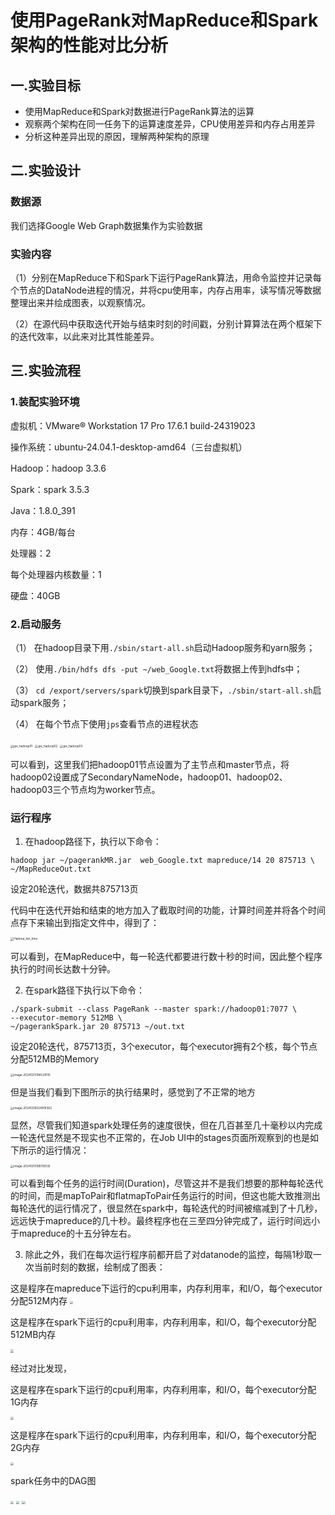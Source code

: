 # 使用PageRank对MapReduce和Spark架构的性能对比分析

## 一.实验目标

- 使用MapReduce和Spark对数据进行PageRank算法的运算
- 观察两个架构在同一任务下的运算速度差异，CPU使用差异和内存占用差异
- 分析这种差异出现的原因，理解两种架构的原理



## 二.实验设计

### 数据源

我们选择Google Web Graph数据集作为实验数据

### 实验内容

（1）分别在MapReduce下和Spark下运行PageRank算法，用命令监控并记录每个节点的DataNode进程的情况，并将cpu使用率，内存占用率，读写情况等数据整理出来并绘成图表，以观察情况。

（2）在源代码中获取迭代开始与结束时刻的时间戳，分别计算算法在两个框架下的迭代效率，以此来对比其性能差异。

## 三.实验流程

### 1.装配实验环境

 虚拟机：VMware® Workstation 17 Pro 17.6.1 build-24319023

操作系统：ubuntu-24.04.1-desktop-amd64（三台虚拟机）

Hadoop：hadoop 3.3.6

Spark：spark 3.5.3

Java：1.8.0_391

内存：4GB/每台

处理器：2

每个处理器内核数量：1

硬盘：40GB

### 2.启动服务

（1） 在hadoop目录下用``./sbin/start-all.sh``启动Hadoop服务和yarn服务；

（2） 使用``./bin/hdfs dfs -put ~/web_Google.txt``将数据上传到hdfs中；

（3） ``cd /export/servers/spark``切换到spark目录下，``./sbin/start-all.sh``启动spark服务；

（4） 在每个节点下使用``jps``查看节点的进程状态

<img src=".\imgs\jps_hadoop01.png" alt="jps_hadoop01" style="zoom:33%;" />

<img src=".\imgs\jps_hadoop02.png" alt="jps_hadoop02" style="zoom:33%;" />

<img src=".\imgs\jps_hadoop03.png" alt="jps_hadoop03" style="zoom:33%;" />

可以看到，这里我们把hadoop01节点设置为了主节点和master节点，将hadoop02设置成了SecondaryNameNode，hadoop01、hadoop02、hadoop03三个节点均为worker节点。

### 运行程序

1. 在hadoop路径下，执行以下命令：


```shell
hadoop jar ~/pagerankMR.jar  web_Google.txt mapreduce/14 20 875713 \
~/MapReduceOut.txt 
```

设定20轮迭代，数据共875713页

代码中在迭代开始和结束的地方加入了截取时间的功能，计算时间差并将各个时间点存下来输出到指定文件中，得到了：

<img src=".\imgs\Hadoop_iter_time.png" alt="Hadoop_iter_time" style="zoom:33%;" />

可以看到，在MapReduce中，每一轮迭代都要进行数十秒的时间，因此整个程序执行的时间长达数十分钟。

2. 在spark路径下执行以下命令：

```
./spark-submit --class PageRank --master spark://hadoop01:7077 \
--executor-memory 512MB \
~/pagerankSpark.jar 20 875713 ~/out.txt
```

设定20轮迭代，875713页，3个executor，每个executor拥有2个核，每个节点分配512MB的Memory

<img src=".\imgs\spark_job_settings_01.png" alt="image-20241215194229115" style="zoom:33%;" />

但是当我们看到下图所示的执行结果时，感觉到了不正常的地方

<img src=".\imgs\spark_iter_time.png" alt="image-20241216024819362" style="zoom:33%;" />

显然，尽管我们知道spark处理任务的速度很快，但在几百甚至几十毫秒以内完成一轮迭代显然是不现实也不正常的，在Job UI中的stages页面所观察到的也是如下所示的运行情况：

<img src=".\imgs\spark_job_result_512M.png" alt="image-20241215195119535" style="zoom:33%;" />

可以看到每个任务的运行时间(Duration)，尽管这并不是我们想要的那种每轮迭代的时间，而是mapToPair和flatmapToPair任务运行的时间，但这也能大致推测出每轮迭代的运行情况了，很显然在spark中，每轮迭代的时间被缩减到了十几秒，远远快于mapreduce的几十秒。最终程序也在三至四分钟完成了，运行时间远小于mapreduce的十五分钟左右。

3. 除此之外，我们在每次运行程序前都开启了对datanode的监控，每隔1秒取一次当前时刻的数据，绘制成了图表：

这是程序在mapreduce下运行的cpu利用率，内存利用率，和I/O，每个executor分配512M内存
<img src=".\hadoop\logs\log_hadoop_512M.png" style="zoom:33%;" />

这是程序在spark下运行的cpu利用率，内存利用率，和I/O，每个executor分配512MB内存

<img src=".\spark\logs\log_spark_512M.png" style="zoom:33%;" />

经过对比发现，

这是程序在spark下运行的cpu利用率，内存利用率，和I/O，每个executor分配1G内存

<img src=".\spark\logs\log_spark_1G.png" style="zoom:33%;" />

这是程序在spark下运行的cpu利用率，内存利用率，和I/O，每个executor分配2G内存

<img src=".\spark\logs\log_spark_2G.png" style="zoom:33%;" />


spark任务中的DAG图

<img src="C:\Users\Lenovo\OneDrive\Desktop\pagerank\imgs\spark_job_DAG_01_1.png" style="zoom:33%;" />

<img src="C:\Users\Lenovo\OneDrive\Desktop\pagerank\imgs\spark_job_DAG_01_2.png" style="zoom:33%;" />

<img src="C:\Users\Lenovo\OneDrive\Desktop\pagerank\imgs\spark_timeline_01.png" style="zoom: 33%;" />
